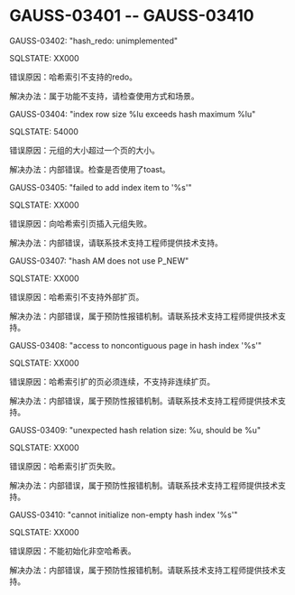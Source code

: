 # GAUSS-03401 -- GAUSS-03410

GAUSS-03402: "hash\_redo: unimplemented"

SQLSTATE: XX000

错误原因：哈希索引不支持的redo。

解决办法：属于功能不支持，请检查使用方式和场景。

GAUSS-03404: "index row size %lu exceeds hash maximum %lu"

SQLSTATE: 54000

错误原因：元组的大小超过一个页的大小。

解决办法：内部错误。检查是否使用了toast。

GAUSS-03405: "failed to add index item to '%s'"

SQLSTATE: XX000

错误原因：向哈希索引页插入元组失败。

解决办法：内部错误，请联系技术支持工程师提供技术支持。

GAUSS-03407: "hash AM does not use P\_NEW"

SQLSTATE: XX000

错误原因：哈希索引不支持外部扩页。

解决办法：内部错误，属于预防性报错机制。请联系技术支持工程师提供技术支持。

GAUSS-03408: "access to noncontiguous page in hash index '%s'"

SQLSTATE: XX000

错误原因：哈希索引扩的页必须连续，不支持非连续扩页。

解决办法：内部错误，属于预防性报错机制。请联系技术支持工程师提供技术支持。

GAUSS-03409: "unexpected hash relation size: %u, should be %u"

SQLSTATE: XX000

错误原因：哈希索引扩页失败。

解决办法：内部错误，属于预防性报错机制。请联系技术支持工程师提供技术支持。

GAUSS-03410: "cannot initialize non-empty hash index '%s'"

SQLSTATE: XX000

错误原因：不能初始化非空哈希表。

解决办法：内部错误，属于预防性报错机制。请联系技术支持工程师提供技术支持。


